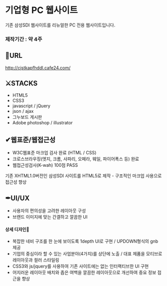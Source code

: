 # 기업형 PC 웹사이트
기존 삼성SDI 웹사이트를 리뉴얼한 PC 전용 웹사이트입니다.
### 제작기간 : 약 4주

## 🔗URL
http://cjstkapfhddl.cafe24.com/

## ⚔STACKS
* HTML5
* CSS3
* javascript / jQuery
* json / ajax
* 그누보드 게시판
* Adobe photoshop / illustrator

## ✔웹표준/웹접근성
* W3C웹표준 마크업 검사 완료 (HTML / CSS)
* 크로스브라우징(엣지, 크롬, 사파리, 오페라, 웨일, 파이어폭스 등) 완료
* 웹접근성검사(K-wah) 100점 PASS

기존 XHTML1.0버전인 삼성SDI 사이트를 HTML5로 제작 - 구조적인 마크업 사용으로 접근성 향상

## ✒UI/UX
* 사용자의 편의성을 고려한 레이아웃 구성
* 브랜드 이미지에 맞는 간결하고 깔끔한 UI

#### 상세 디자인🎨
- 복잡한 네비 구조를 한 눈에 보이도록 1depth UI로 구현 / UPDOWN형식의 gnb 제공
- 기업의 중심이라 할 수 있는 사업분야(4가지)를 상단에 노출 / 대표 제품을 모티브로 레이아웃과 컬러 스타일링
- CSS3와 js/jquery를 사용하여 기존 사이트에는 없는 인터랙티브한 UI 구현
- 어지러운 레이아웃 배치와 좁은 여백을 깔끔한 레이아웃으로 개선하여 중요 정보 접근을 향상





